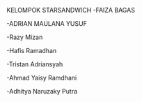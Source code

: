 KELOMPOK STARSANDWICH
-FAIZA BAGAS

-ADRIAN MAULANA YUSUF

-Razy Mizan

-Hafis Ramadhan

-Tristan Adriansyah

-Ahmad Yaisy Ramdhani

-Adhitya Naruzaky Putra
